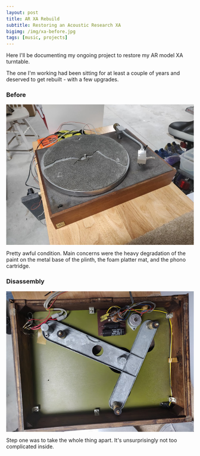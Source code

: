 ```yaml
---
layout: post
title: AR XA Rebuild
subtitle: Restoring an Acoustic Research XA
bigimg: /img/xa-before.jpg
tags: [music, projects]
---
```


Here I'll be documenting my ongoing project to restore my AR model XA turntable.

The one I'm working had been sitting for at least a couple of years and deserved to get rebuilt - with a few upgrades.


### Before

<img src="/img/xa-before.jpg" alt="AR XA: Before" align="center"/>

Pretty awful condition. Main concerns were the heavy degradation of the paint on the metal base of the plinth, the foam platter mat, and the phono cartridge.

### Disassembly

<img src="/img/xa-inside.jpg" alt="AR XA Guts" align="center"/>

Step one was to take the whole thing apart. It's unsurprisingly not too complicated inside.
